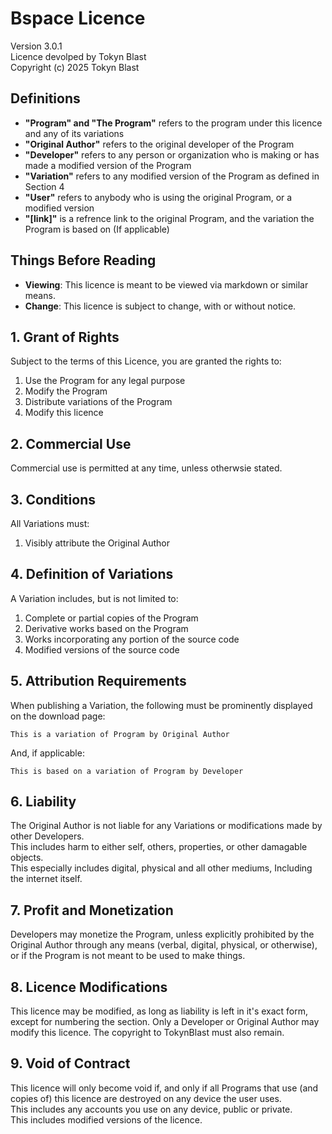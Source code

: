 # Bspace Licence
Version 3.0.1<br>
Licence devolped by Tokyn Blast<br>
Copyright (c) 2025 Tokyn Blast

## Definitions

- **"Program" and "The Program"** refers to the program under this licence and any of its variations
- **"Original Author"** refers to the original developer of the Program
- **"Developer"** refers to any person or organization who is making or has made a modified version of the Program
- **"Variation"** refers to any modified version of the Program as defined in Section 4
- **"User"** refers to anybody who is using the original Program, or a modified version
- **"[link]"** is a refrence link to the original Program, and the variation the Program is based on (If applicable)


## Things Before Reading
- **Viewing**: This licence is meant to be viewed via markdown or similar means.
- **Change**: This licence is subject to change, with or without notice.


## 1. Grant of Rights

Subject to the terms of this Licence, you are granted the rights to:
1. Use the Program for any legal purpose
2. Modify the Program
3. Distribute variations of the Program
4. Modify this licence


## 2. Commercial Use

Commercial use is permitted at any time, unless otherwsie stated.<br>


## 3. Conditions

All Variations must:
1. Visibly attribute the Original Author


## 4. Definition of Variations

A Variation includes, but is not limited to:
1. Complete or partial copies of the Program
2. Derivative works based on the Program
3. Works incorporating any portion of the source code
4. Modified versions of the source code

## 5. Attribution Requirements

When publishing a Variation, the following must be prominently displayed on the download page:

```
This is a variation of Program by Original Author
```
And, if applicable:

```
This is based on a variation of Program by Developer
```


## 6. Liability

The Original Author is not liable for any Variations or modifications made by other Developers.<br>
This includes harm to either self, others, properties, or other damagable objects.<br>
This especially includes digital, physical and all other mediums, Including the internet itself.<br>


## 7. Profit and Monetization

Developers may monetize the Program, unless explicitly prohibited by the Original Author through any means (verbal, digital, physical, or otherwise),<br>
or if the Program is not meant to be used to make things.


## 8. Licence Modifications

This licence may be modified, as long as liability is left in it's exact form, except for numbering the section.
Only a Developer or Original Author may modify this licence.
The copyright to TokynBlast must also remain.


## 9. Void of Contract

This licence will only become void if, and only if all Programs that use (and copies of) this licence are destroyed on any device the user uses.<br>
This includes any accounts you use on any device, public or private.<br>
This includes modified versions of the licence.
